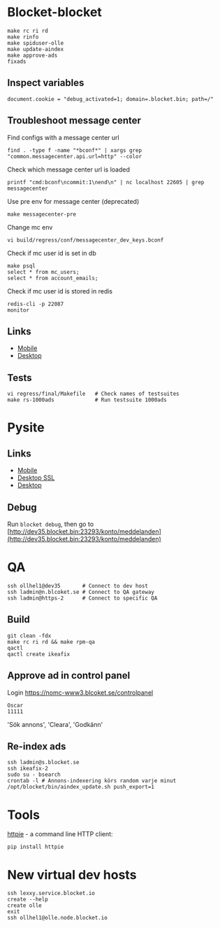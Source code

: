 # Blocket-blocket

    make rc ri rd
    make rinfo
    make spiduser-olle
    make update-aindex
    make approve-ads
    fixads

## Inspect variables

    document.cookie = "debug_activated=1; domain=.blocket.bin; path=/"

## Troubleshoot message center

Find configs with a message center url

    find . -type f -name "*bconf*" | xargs grep "common.messagecenter.api.url=http" --color

Check which message center url is loaded

    printf "cmd:bconf\ncommit:1\nend\n" | nc localhost 22605 | grep messagecenter

Use pre env for message center (deprecated)

    make messagecenter-pre

Change mc env

    vi build/regress/conf/messagecenter_dev_keys.bconf

Check if mc user id is set in db

    make psql
    select * from mc_users;
    select * from account_emails;

Check if mc user id is stored in redis

    redis-cli -p 22087
    monitor

## Links

* [Mobile](http://dev35.blocket.bin:23260/)
* [Desktop](http://dev35.blocket.bin:23216/)

## Tests

    vi regress/final/Makefile   # Check names of testsuites
    make rs-1000ads             # Run testsuite 1000ads

# Pysite

## Links

* [Mobile](http://dev35.blocket.bin:23296/konto/meddelanden)
* [Desktop SSL](https://dev35.blocket.bin:23258/konto/meddelanden)
* [Desktop](http://dev35.blocket.bin:23259/konto/meddelanden)

## Debug

Run `blocket debug`, then go to [http://dev35.blocket.bin:23293/konto/meddelanden](http://dev35.blocket.bin:23293/konto/meddelanden)

# QA

    ssh ollhel1@dev35       # Connect to dev host
    ssh ladmin@n.blcoket.se # Connect to QA gateway
    ssh ladmin@https-2      # Connect to specific QA

## Build

    git clean -fdx
    make rc ri rd && make rpm-qa
    qactl
    qactl create ikeafix

## Approve ad in control panel

Login https://nomc-www3.blcoket.se/controlpanel

    Oscar
    11111

'Sök annons', 'Cleara', 'Godkänn'

## Re-index ads

    ssh ladmin@s.blocket.se
    ssh ikeafix-2
    sudo su - bsearch
    crontab -l # Annons-indexering körs random varje minut
    /opt/blocket/bin/aindex_update.sh push_export=1

# Tools

[httpie](https://github.com/jkbrzt/httpie) - a command line HTTP client:

    pip install httpie

# New virtual dev hosts

    ssh lexxy.service.blocket.io
    create --help
    create olle
    exit
    ssh ollhel1@olle.node.blocket.io
